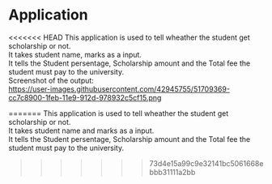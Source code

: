 # Application
<<<<<<< HEAD
This application is used to tell wheather the student get scholarship or not.<br> 
It takes student name, marks as a input.<br>
It tells the Student persentage, Scholarship amount and the Total fee the student must pay to the university.<br>
Screenshot of the output:<br>
https://user-images.githubusercontent.com/42945755/51709369-cc7c8900-1feb-11e9-912d-978932c5cf15.png

=======
This application is used to tell wheather the student get scholarship or not.<br>
It takes student name and marks as a input.<br>
It tells the Student persentage, Scholarship amount and the Total fee the student must pay to the university.
>>>>>>> 73d4e15a99c9e32141bc5061668ebbb31111a2bb
